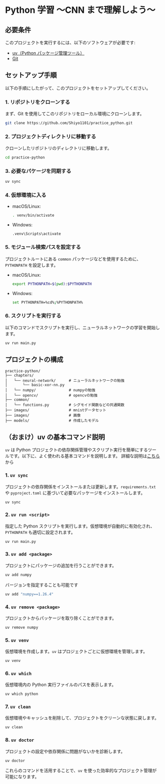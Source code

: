 # Python 学習 〜CNN まで理解しよう〜

## 必要条件

このプロジェクトを実行するには、以下のソフトウェアが必要です:

- [uv（Python パッケージ管理ツール）](https://docs.astral.sh/uv/guides/install-python/)
- [Git](https://git-scm.com/)

## セットアップ手順

以下の手順にしたがって、このプロジェクトをセットアップしてください。

### 1. リポジトリをクローンする

まず、Git を使用してこのリポジトリをローカル環境にクローンします。

```bash
git clone https://github.com/Shiyo1101/practice_python.git
```

### 2. プロジェクトディレクトリに移動する

クローンしたリポジトリのディレクトリに移動します。

```bash
cd practice-python
```

### 3. 必要なパケージを同期する

```bash
uv sync
```

### 4. 仮想環境に入る

- macOS/Linux:

  ```bash
  . venv/bin/activate
  ```

- Windows:

  ```bash
  .venv\Scripts\activate
  ```

### 5. モジュール検索パスを設定する

プロジェクトルートにある `common` パッケージなどを使用するために、`PYTHONPATH` を設定します。

- macOS/Linux:

  ```bash
  export PYTHONPATH=$(pwd):$PYTHONPATH
  ```

- Windows:

  ```bash
  set PYTHONPATH=%cd%;%PYTHONPATH%
  ```

### 6. スクリプトを実行する

以下のコマンドでスクリプトを実行し、ニューラルネットワークの学習を開始します。

```bash
uv run main.py
```

## プロジェクトの構成

```
practice-python/
├── chapters/
│   └── neural-network/      # ニューラルネットワークの勉強
│       └── basic-xor-nn.py
│   └── numpy/               # numpyの勉強
│   └── opencv/              # opencvの勉強
├── common/
│   └── functions.py         # シグモイド関数などの共通関数
├── images/                  # mnistデータセット
├── images/                  # 画像
├── models/                  # 作成したモデル
```

## （おまけ）uv の基本コマンド説明

`uv` は Python プロジェクトの依存関係管理やスクリプト実行を簡単にするツールです。以下に、よく使われる基本コマンドを説明します。
詳細な説明は[こちら](https://zenn.dev/turing_motors/articles/594fbef42a36ee)から

### 1. `uv sync`

プロジェクトの依存関係をインストールまたは更新します。`requirements.txt` や `pyproject.toml` に基づいて必要なパッケージをインストールします。

```bash
uv sync
```

### 2. `uv run <script>`

指定した Python スクリプトを実行します。仮想環境が自動的に有効化され、`PYTHONPATH` も適切に設定されます。

```bash
uv run main.py
```

### 3. `uv add <package>`

プロジェクトにパッケージの追加を行うことができます。

```bash
uv add numpy
```

バージョンを指定することも可能です

```bash
uv add "numpy==1.26.4"
```

### 4. `uv remove <package>`

プロジェクトからパッケージを取り除くことができます。

```bash
uv remove numpy
```

### 5. `uv venv`

仮想環境を作成します。`uv` はプロジェクトごとに仮想環境を管理します。

```bash
uv venv
```

### 6. `uv which`

仮想環境内の Python 実行ファイルのパスを表示します。

```bash
uv which python
```

### 7. `uv clean`

仮想環境やキャッシュを削除して、プロジェクトをクリーンな状態に戻します。

```bash
uv clean
```

### 8. `uv doctor`

プロジェクトの設定や依存関係に問題がないかを診断します。

```bash
uv doctor
```

これらのコマンドを活用することで、`uv` を使った効率的なプロジェクト管理が可能になります。
